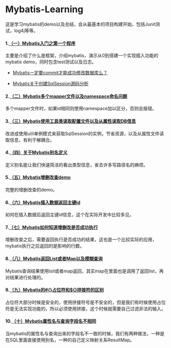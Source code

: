 # Mybatis-Learning
这是学习mybatis的demo以及总结，会从最基本的项目构建开始，包括Junit测试，log4j等等。

#### **1.[（一）Mybatis入门之第一个程序](https://github.com/Damaer/Mybatis-Learning/blob/master/Markdown%E6%96%87%E6%A1%A3/%EF%BC%88%E4%B8%80%EF%BC%89Mybatis%E5%85%A5%E9%97%A8%E4%B9%8B%E7%AC%AC%E4%B8%80%E4%B8%AA%E7%A8%8B%E5%BA%8F.md)**<br>
主要是介绍了什么是框架，介绍mybatis，演示从0到搭建一个实现插入功能的mybatis demo，同时包含test测试以及日志。

- [Mybatis一定要commit才能成功修改数据库么？](https://github.com/Damaer/Mybatis-Learning/blob/master/Markdown%E6%96%87%E6%A1%A3/Mybatis%E4%B8%80%E5%AE%9A%E8%A6%81%E4%BD%BF%E7%94%A8commit%E6%89%8D%E8%83%BD%E6%88%90%E5%8A%9F%E4%BF%AE%E6%94%B9%E6%95%B0%E6%8D%AE%E5%BA%93%E4%B9%88%EF%BC%9F.md)

- [Mybatis关于创建SqlSession源码分析](https://github.com/Damaer/Mybatis-Learning/blob/master/Markdown%E6%96%87%E6%A1%A3/Mybatis%E5%85%B3%E4%BA%8E%E5%88%9B%E5%BB%BASqlSession%E6%BA%90%E7%A0%81%E5%88%86%E6%9E%90.md)

#### **2.[（二）Mybatis多个mapper文件以及namespace命名问题](https://github.com/Damaer/Mybatis-Learning/blob/master/Markdown%E6%96%87%E6%A1%A3/%EF%BC%88%E4%BA%8C%EF%BC%89Mybatis%E5%A4%9A%E4%B8%AAmapper%E6%96%87%E4%BB%B6%E4%BB%A5%E5%8F%8Anamespace%E5%91%BD%E5%90%8D%E9%97%AE%E9%A2%98.md)**<br>
多个mapper文件时，如果id相同则使用namespace加以区分，否则会报错。
#### **3.[（三）Mybatis使用工具类读取配置文件以及从属性读取DB信息](https://github.com/Damaer/Mybatis-Learning/blob/master/Markdown%E6%96%87%E6%A1%A3/%EF%BC%88%E4%B8%89%EF%BC%89Mybatis%E4%BD%BF%E7%94%A8%E5%B7%A5%E5%85%B7%E7%B1%BB%E8%AF%BB%E5%8F%96%E9%85%8D%E7%BD%AE%E6%96%87%E4%BB%B6%E4%BB%A5%E5%8F%8A%E4%BB%8E%E5%B1%9E%E6%80%A7%E8%AF%BB%E5%8F%96DB%E4%BF%A1%E6%81%AF.md)**<br>
改进成使用util单例模式来获取SqlSession的实例，节省资源，以及从属性文件读取信息，有利于解耦合。
#### **4.[（四）关于Mybatis别名定义](https://github.com/Damaer/Mybatis-Learning/blob/master/Markdown%E6%96%87%E6%A1%A3/%EF%BC%88%E5%9B%9B%EF%BC%89%E5%85%B3%E4%BA%8EMybatis%E5%88%AB%E5%90%8D%E5%AE%9A%E4%B9%89.md)**<br>
定义别名能让我们快速简洁的看出类型信息，省去许多写路径名的麻烦。
#### **5.[（五）Mybatis增删改查demo](https://github.com/Damaer/Mybatis-Learning/blob/master/Markdown%E6%96%87%E6%A1%A3/%EF%BC%88%E4%BA%94%EF%BC%89Mybatis%E5%A2%9E%E5%88%A0%E6%94%B9%E6%9F%A5demo.md)**<br>
完整的增删改查的demo。
#### **6.[（六）Mybatis插入数据返回主键id](https://github.com/Damaer/Mybatis-Learning/blob/master/Markdown%E6%96%87%E6%A1%A3/%EF%BC%88%E5%85%AD%EF%BC%89Mybatis%E6%8F%92%E5%85%A5%E6%95%B0%E6%8D%AE%E8%BF%94%E5%9B%9E%E4%B8%BB%E9%94%AEid.md)**<br>
如何在插入数据后返回主键id信息，这个在实际开发中比较多见。
#### **7.[（七）Mybatis如何知道增删改是否成功执行](https://github.com/Damaer/Mybatis-Learning/blob/master/Markdown%E6%96%87%E6%A1%A3/%EF%BC%88%E4%B8%83%EF%BC%89Mybatis%E5%A6%82%E4%BD%95%E7%9F%A5%E9%81%93%E5%A2%9E%E5%88%A0%E6%94%B9%E6%98%AF%E5%90%A6%E6%88%90%E5%8A%9F%E6%89%A7%E8%A1%8C.md)**<br>
增删改查之后，需要返回执行是否成功的结果，这也是一个比较实际的应用，mybatis执行之后返回的是影响的行数。
#### **8.[（八）Mybatis返回List或者Map以及模糊查询](https://github.com/Damaer/Mybatis-Learning/blob/master/Markdown%E6%96%87%E6%A1%A3/%EF%BC%88%E5%85%AB%EF%BC%89Mybatis%E8%BF%94%E5%9B%9EList%E6%88%96%E8%80%85Map%E4%BB%A5%E5%8F%8A%E6%A8%A1%E7%B3%8A%E6%9F%A5%E8%AF%A2.md)**<br>
Mybatis查询结果使用lsit或者map返回，其实map在里面也是调用了返回list，再对结果进行处理的。
#### **9.[（九）Mybatis的#{}占位符和${}拼接符的区别](https://github.com/Damaer/Mybatis-Learning/blob/master/Markdown%E6%96%87%E6%A1%A3/%EF%BC%88%E4%B9%9D%EF%BC%89Mybatis%E7%9A%84%23%7B%7D%E5%8D%A0%E4%BD%8D%E7%AC%A6%E5%92%8C%24%7B%7D%E6%8B%BC%E6%8E%A5%E7%AC%A6%E7%9A%84%E5%8C%BA%E5%88%AB.md)**<br>
占位符大部分时候是安全的，使用拼接符号是不安全的，但是我们有时候使用占位符是无法实现功能的，所以必须使用拼接，这个时候就需要自己过滤非法的输入。
#### **10.[（十）Mybatis属性名与查询字段名不相同](https://github.com/Damaer/Mybatis-Learning/blob/master/Markdown%E6%96%87%E6%A1%A3/%EF%BC%88%E5%8D%81%EF%BC%89Mybatis%E5%B1%9E%E6%80%A7%E5%90%8D%E4%B8%8E%E6%9F%A5%E8%AF%A2%E5%AD%97%E6%AE%B5%E5%90%8D%E4%B8%8D%E7%9B%B8%E5%90%8C.md)**<br>
当mybatis的属性名与查询出来的字段名不一致的时候，我们有两种做法，一种是在SQL里面直接使用别名，一种的自己定义映射关系ResultMap。
